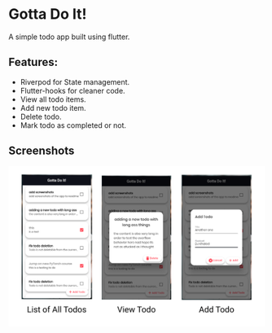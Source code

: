 # Gotta Do It!

A simple todo app built using flutter.

## Features:
- Riverpod for State management.
- Flutter-hooks for cleaner code.
- View all todo items.
- Add new todo item.
- Delete todo.
- Mark todo as completed or not.

## Screenshots
![screens](screenshots/app.png)
